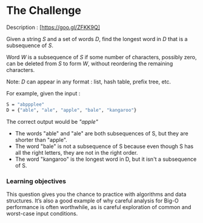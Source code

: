 # The Challenge

Description : [https://goo.gl/ZFKK9Q]

Given a string *S* and a set of words *D*, find the longest word in *D* that is a subsequence of *S*.

Word *W* is a subsequence of *S* if some number of characters, possibly zero, can be deleted from *S* 
to form *W*, without reordering the remaining characters.

Note: *D* can appear in any format : list, hash table, prefix tree, etc.

For example, given the input :
```sh
S = "abppplee"
D = {"able", "ale", "apple", "bale", "kangaroo"}
```
The correct output would be *"apple"*

* The words "able" and "ale" are both subsequences of S, but they are shorter than "apple".
* The word "bale" is not a subsequence of S because even though S has all the right letters, they 
are not in the right order.
* The word "kangaroo" is the longest word in D, but it isn't a subsequence of S.

### Learning objectives

This question gives you the chance to practice with algorithms and data structures. It’s also a good 
example of why careful analysis for Big-O performance is often worthwhile, as is careful exploration 
of common and worst-case input conditions.